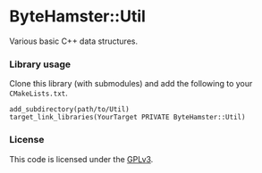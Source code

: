 # ByteHamster::Util

Various basic C++ data structures.

### Library usage

Clone this library (with submodules) and add the following to your `CMakeLists.txt`.

```
add_subdirectory(path/to/Util)
target_link_libraries(YourTarget PRIVATE ByteHamster::Util)
```

### License

This code is licensed under the [GPLv3](/LICENSE).
